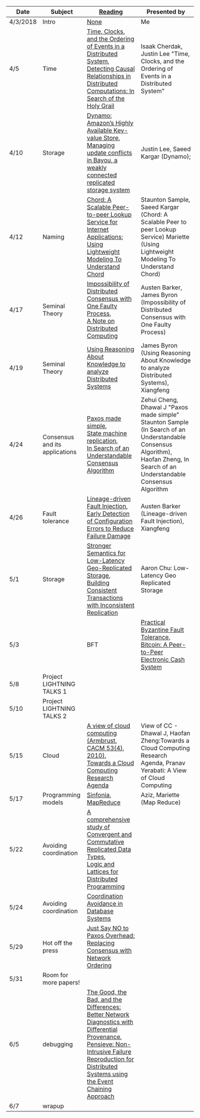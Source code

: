 |Date|Subject|<a href="Link">Reading</a>|Presented by|
|------------|-------------|-------------|------------|
|4/3/2018|Intro|<a href="">None</a>|Me|
|4/5|Time|<a href="http://amturing.acm.org/p558-lamport.pdf">Time, Clocks, and the Ordering of Events in a Distributed System</a>, <br> <a href="https://www.vs.inf.ethz.ch/publ/papers/holygrail.pdf">Detecting Causal Relationships in Distributed Computations: In Search of the Holy Grail</a>|Isaak Cherdak, Justin Lee "Time, Clocks, and the Ordering of Events in a Distributed System"|
|4/10|Storage |<a href="http://www.allthingsdistributed.com/files/amazon-dynamo-sosp2007.pdf">Dynamo: Amazon’s Highly Available Key-value Store</a>, <br> <a href="http://zoo.cs.yale.edu/classes/cs422/2013/bib/terry95managing.pdf">Managing update conflicts in Bayou, a weakly connected replicated storage system</a>|Justin Lee, Saeed Kargar (Dynamo); |
|4/12|Naming|<a href="https://pdos.csail.mit.edu/papers/chord:sigcomm01/chord_sigcomm.pdf">Chord: A Scalable Peer-to-peer Lookup Service for Internet Applications</a>; <a href="http://www.sigcomm.org/sites/default/files/ccr/papers/2012/April/2185376-2185383.pdf">Using Lightweight Modeling To Understand Chord</a>|Staunton Sample, Saeed Kargar (Chord: A Scalable Peer to peer Lookup Service) Mariette (Using Lightweight Modeling To Understand Chord)|
|4/17|Seminal Theory|<a href="https://groups.csail.mit.edu/tds/papers/Lynch/jacm85.pdf">Impossibility of Distributed Consensus with One Faulty Process</a>, <br> <a href="http://citeseerx.ist.psu.edu/viewdoc/summary?doi=10.1.1.41.7628" >A Note on Distributed Computing</a>|Austen Barker, James Byron (Impossibility of Distributed Consensus with One Faulty Process)|
|4/19|Seminal Theory|<a href="https://www.cs.cornell.edu/home/halpern/papers/UsingRAK.pdf">Using Reasoning About Knowledge to analyze Distributed Systems</a>|James Byron (Using Reasoning About Knowledge to analyze Distributed Systems), Xiangfeng|
|4/24|Consensus and its applications|<a href="http://research.microsoft.com/en-us/um/people/lamport/pubs/paxos-simple.pdf">Paxos made simple</a>,<br><a href="https://www.cs.cornell.edu/fbs/publications/SMSurvey.pdf">State machine replication</a>,<br><a href="https://ramcloud.stanford.edu/wiki/download/attachments/11370504/raft.pdf">In Search of an Understandable Consensus Algorithm</a>|Zehui Cheng, Dhawal J "Paxos made simple" Staunton Sample (In Search of an Understandable Consensus Algorithm), Haofan Zheng, In Search of an Understandable Consensus Algorithm|
|4/26|Fault tolerance|<a href="https://people.eecs.berkeley.edu/~palvaro/molly.pdf">Lineage-driven Fault Injection</a>, <br> <a href="https://www.usenix.org/system/files/conference/osdi16/osdi16-xu.pdf">Early Detection of Configuration Errors to Reduce Failure Damage</a>|Austen Barker (Lineage-driven Fault Injection), Xiangfeng|
|5/1|Storage | <a href="http://sns.cs.princeton.edu/docs/eiger-nsdi13.pdf">Stronger Semantics for Low-Latency Geo-Replicated Storage</a>, <br> <a href="https://syslab.cs.washington.edu/papers/tapir-tr14.pdf">Building Consistent Transactions with Inconsistent Replication</a>|Aaron Chu: Low-Latency Geo Replicated Storage|
|5/3||BFT|<a href="http://pmg.csail.mit.edu/papers/osdi99.pdf">Practical Byzantine Fault Tolerance</a>,<br><a href="https://bitcoin.org/bitcoin.pdf">Bitcoin: A Peer-to-Peer Electronic Cash System</a>|Isaak Cherdak: Practical Byzantine Fault Tolerance, Ziye Han(Bitcoin: A Peer-to-Peer Electronic Cash System)|
|5/8|Project LIGHTNING TALKS 1</a>||
|5/10|Project LIGHTNING TALKS 2|<a href=""></a>||
|5/15|Cloud|<a href="https://www2.eecs.berkeley.edu/Pubs/TechRpts/2009/EECS-2009-28.pdf">A view of cloud computing (Armbrust, CACM 53(4), 2010)</a>, <br> <a href="https://www.cs.purdue.edu/homes/bb/cs590/handouts/Cornell.pdf">Towards a Cloud Computing Research Agenda</a>|View of CC - Dhawal J, Haofan Zheng:Towards a Cloud Computing Research Agenda, Pranav Yerabati: A View of Cloud Computing|
|5/17|Programming models|<a href="http://www.sosp2007.org/papers/sosp064-aguilera.pdf">Sinfonia</a>, <br> <a href="http://static.googleusercontent.com/media/research.google.com/en//archive/mapreduce-osdi04.pdf">MapReduce</a>|Aziz, Mariette (Map Reduce)|
|5/22|Avoiding coordination|<a href="http://hal.upmc.fr/inria-00555588/document">A comprehensive study of Convergent and Commutative Replicated Data Types</a>, <br> <a href="http://db.cs.berkeley.edu/papers/UCB-lattice-tr.pdf">Logic and Lattices for Distributed Programming</a>||
|5/24|Avoiding coordination|<a href="http://www.vldb.org/pvldb/vol8/p185-bailis.pdf">Coordination Avoidance in Database Systems</a>||
|5/29|Hot off the press| <a href="https://www.usenix.org/system/files/conference/osdi16/osdi16-li.pdf"> Just Say NO to Paxos Overhead: Replacing Consensus with Network Ordering</a>||
|5/31| Room for more papers!||
|6/5|debugging|<a href="http://www.cis.upenn.edu/~angchen/papers/sigcomm-2016.pdf">The Good, the Bad, and the Differences: Better Network Diagnostics with Differential Provenance</a>, <br> <a href="http://www.eecg.toronto.edu/~yuan/papers/pensieve-sosp17.pdf">Pensieve: Non-Intrusive Failure Reproduction for Distributed Systems using the Event Chaining Approach</a>||
|6/7|wrapup|<a href=""></a>|| 
